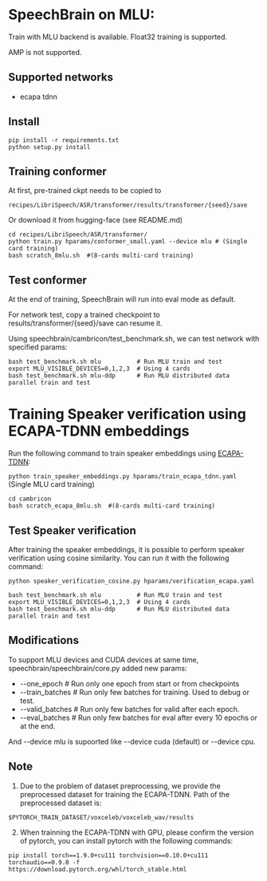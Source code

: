 # SpeechBrain on MLU:

Train with MLU backend is available.
Float32 training is supported.

AMP is not supported.

## Supported networks

- ecapa tdnn

## Install

```
pip install -r requirements.txt
python setup.py install
```

## Training conformer

At first, pre-trained ckpt needs to be copied to
```
recipes/LibriSpeech/ASR/transformer/results/transformer/{seed}/save 
```

Or download it from hugging-face (see README.md)

```
cd recipes/LibriSpeech/ASR/transformer/
python train.py hparams/conformer_small.yaml --device mlu # (Single card training)
bash scratch_8mlu.sh  #(8-cards multi-card training)
```

## Test conformer

At the end of training, SpeechBrain will run into eval mode as default.

For network test, copy a trained checkpoint to results/transformer/{seed}/save can resume it.

Using speechbrain/cambricon/test_benchmark.sh, we can test network with specified params:

```
bash test_benchmark.sh mlu          # Run MLU train and test
export MLU_VISIBLE_DEVICES=0,1,2,3  # Using 4 cards
bash test_benchmark.sh mlu-ddp      # Run MLU distributed data parallel train and test
```

# Training Speaker verification using ECAPA-TDNN embeddings
Run the following command to train speaker embeddings using [ECAPA-TDNN](https://arxiv.org/abs/2005.07143):

`python train_speaker_embeddings.py hparams/train_ecapa_tdnn.yaml`  (Single MLU card training)

```
cd cambricon
bash scratch_ecapa_8mlu.sh  #(8-cards multi-card training)
```

## Test Speaker verification
After training the speaker embeddings, it is possible to perform speaker verification using cosine similarity.  You can run it with the following command:

`python speaker_verification_cosine.py hparams/verification_ecapa.yaml`

```
bash test_benchmark.sh mlu          # Run MLU train and test
export MLU_VISIBLE_DEVICES=0,1,2,3  # Using 4 cards
bash test_benchmark.sh mlu-ddp      # Run MLU distributed data parallel train and test
```

## Modifications

To support MLU devices and CUDA devices at same time, speechbrain/speechbrain/core.py added
new params:

- --one_epoch     # Run only one epoch from start or from checkpoints
- --train_batches # Run only few batches for training. Used to debug or test.
- --valid_batches # Run only few batches for valid after each epoch.
- --eval_batches  # Run only few batches for eval after every 10 epochs or at the end.

And --device mlu is supoorted like --device cuda (default) or --device cpu.

## Note
1. Due to the problem of dataset preprocessing, we provide the preprocessed dataset for training the ECAPA-TDNN. Path of the preprocessed dataset is:
```
$PYTORCH_TRAIN_DATASET/voxceleb/voxceleb_wav/results
```
2. When trainning the ECAPA-TDNN with GPU,  please confirm the version of pytorch, you can install pytorch with the following commands:
```
pip install torch==1.9.0+cu111 torchvision==0.10.0+cu111 torchaudio==0.9.0 -f https://download.pytorch.org/whl/torch_stable.html
```
